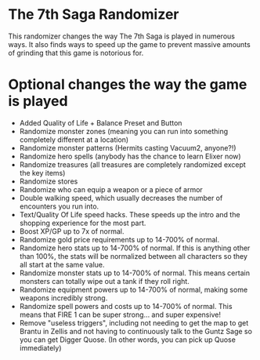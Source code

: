 # The 7th Saga Randomizer
This randomizer changes the way The 7th Saga is played in numerous ways.  It also finds ways to speed up the game to prevent massive amounts of grinding that this game is notorious for.

# Optional changes the way the game is played
- Added Quality of Life + Balance Preset and Button
- Randomize monster zones (meaning you can run into something completely different at a location)
- Randomize monster patterns (Hermits casting Vacuum2, anyone?!)
- Randomize hero spells (anybody has the chance to learn Elixer now)
- Randomize treasures (all treasures are completely randomized except the key items)
- Randomize stores
- Randomize who can equip a weapon or a piece of armor
- Double walking speed, which usually decreases the number of encounters you run into.
- Text/Quality Of Life speed hacks.  These speeds up the intro and the shopping experience for the most part.
- Boost XP/GP up to 7x of normal.
- Randomize gold price requirements up to 14-700% of normal.
- Randomize hero stats up to 14-700% of normal.  If this is anything other than 100%, the stats will be normalized between all characters so they all start at the same value.
- Randomize monster stats up to 14-700% of normal.  This means certain monsters can totally wipe out a tank if they roll right.
- Randomize equipment powers up to 14-700% of normal, making some weapons incredibly strong.
- Randomize spell powers and costs up to 14-700% of normal.  This means that FIRE 1 can be super strong... and super expensive!
- Remove "useless triggers", including not needing to get the map to get Brantu in Zellis and not having to continuously talk to the Guntz Sage so you can get Digger Quose.  (In other words, you can pick up Quose immediately)
